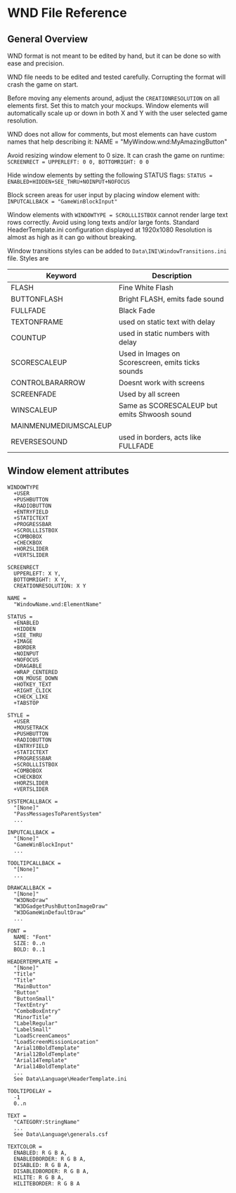 # WND File Reference

## General Overview

WND format is not meant to be edited by hand, but it can be done so with ease and precision.

WND file needs to be edited and tested carefully. Corrupting the format will crash the game on start.

Before moving any elements around, adjust the `CREATIONRESOLUTION` on all elements first.
 Set this to match your mockups. Window elements will automatically scale up or down in both X and Y
 with the user selected game resolution.

WND does not allow for comments, but most elements can have custom names that help describing it:
 NAME = "MyWindow.wnd:MyAmazingButton"

Avoid resizing window element to 0 size. It can crash the game on runtime:
 `SCREENRECT = UPPERLEFT: 0 0, BOTTOMRIGHT: 0 0`

Hide window elements by setting the following STATUS flags:
 `STATUS = ENABLED+HIDDEN+SEE_THRU+NOINPUT+NOFOCUS`

Block screen areas for user input by placing window element with:
 `INPUTCALLBACK = "GameWinBlockInput"`

Window elements with `WINDOWTYPE = SCROLLLISTBOX` cannot render large text rows correctly.
 Avoid using long texts and/or large fonts. Standard HeaderTemplate.ini configuration
 displayed at 1920x1080 Resolution is almost as high as it can go without breaking.

Window transitions styles can be added to `Data\INI\WindowTransitions.ini` file. Styles are

| Keyword               | Description                                         |
|-----------------------|-----------------------------------------------------|
| FLASH                 | Fine White Flash                                    |
| BUTTONFLASH           | Bright FLASH, emits fade sound                      |
| FULLFADE              | Black Fade                                          |
| TEXTONFRAME           | used on static text with delay                      |
| COUNTUP               | used in static numbers with delay                   |
| SCORESCALEUP          | Used in Images on Scorescreen, emits ticks sounds   |
| CONTROLBARARROW       | Doesnt work with screens                            |
| SCREENFADE            | Used by all screen                                  |
| WINSCALEUP            | Same as SCORESCALEUP but emits Shwoosh sound        |
| MAINMENUMEDIUMSCALEUP |                                                     |
| REVERSESOUND          | used in borders, acts like FULLFADE                 |

## Window element attributes

```text
WINDOWTYPE
  +USER
  +PUSHBUTTON
  +RADIOBUTTON
  +ENTRYFIELD
  +STATICTEXT
  +PROGRESSBAR
  +SCROLLLISTBOX
  +COMBOBOX
  +CHECKBOX
  +HORZSLIDER
  +VERTSLIDER
```

```text
SCREENRECT
  UPPERLEFT: X Y,
  BOTTOMRIGHT: X Y,
  CREATIONRESOLUTION: X Y
```

```text
NAME =
  "WindowName.wnd:ElementName"
```

```text
STATUS =
  +ENABLED
  +HIDDEN
  +SEE_THRU
  +IMAGE
  +BORDER
  +NOINPUT
  +NOFOCUS
  +DRAGABLE
  +WRAP_CENTERED
  +ON_MOUSE_DOWN
  +HOTKEY_TEXT
  +RIGHT_CLICK
  +CHECK_LIKE
  +TABSTOP
```

```text
STYLE =
  +USER
  +MOUSETRACK
  +PUSHBUTTON
  +RADIOBUTTON
  +ENTRYFIELD
  +STATICTEXT
  +PROGRESSBAR
  +SCROLLLISTBOX
  +COMBOBOX
  +CHECKBOX
  +HORZSLIDER
  +VERTSLIDER
```

```text
SYSTEMCALLBACK =
  "[None]"
  "PassMessagesToParentSystem"
  ...
```

```text
INPUTCALLBACK =
  "[None]"
  "GameWinBlockInput"
  ...
```

```text
TOOLTIPCALLBACK =
  "[None]"
  ...
```

```text
DRAWCALLBACK =
  "[None]"
  "W3DNoDraw"
  "W3DGadgetPushButtonImageDraw"
  "W3DGameWinDefaultDraw"
  ...
```

```text
FONT =
  NAME: "Font"
  SIZE: 0..n
  BOLD: 0..1
```

```text
HEADERTEMPLATE =
  "[None]"
  "Title"
  "Title"
  "MainButton"
  "Button"
  "ButtonSmall"
  "TextEntry"
  "ComboBoxEntry"
  "MinorTitle"
  "LabelRegular"
  "LabelSmall"
  "LoadScreenCameos"
  "LoadScreenMissionLocation"
  "Arial10BoldTemplate"
  "Arial12BoldTemplate"
  "Arial14Template"
  "Arial14BoldTemplate"
  ...
  See Data\Language\HeaderTemplate.ini
```

```text
TOOLTIPDELAY =
  -1
  0..n
```

```text
TEXT =
  "CATEGORY:StringName"
  ...
  See Data\Language\generals.csf
```

```text
TEXTCOLOR =
  ENABLED: R G B A,
  ENABLEDBORDER: R G B A,
  DISABLED: R G B A,
  DISABLEDBORDER: R G B A,
  HILITE: R G B A,
  HILITEBORDER: R G B A
```

